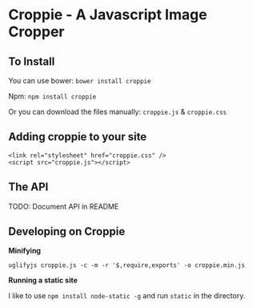 # Croppie - A Javascript Image Cropper


## To Install
You can use bower:
`bower install croppie`

Npm:
`npm install croppie`

Or you can download the files manually:
`croppie.js` & `croppie.css`

## Adding croppie to your site
```
<link rel="stylesheet" href="croppie.css" />
<script src="croppie.js"></script>
```

## The API
TODO: Document API in README


## Developing on Croppie
**Minifying**

`uglifyjs croppie.js -c -m -r '$,require,exports' -o croppie.min.js`

**Running a static site**

I like to use `npm install node-static -g` and run `static` in the directory.
